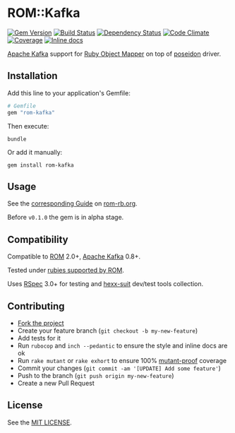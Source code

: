 ROM::Kafka
==========

[![Gem Version](https://img.shields.io/gem/v/rom-kafka.svg?style=flat)][gem]
[![Build Status](https://img.shields.io/travis/rom-rb/rom-kafka/master.svg?style=flat)][travis]
[![Dependency Status](https://img.shields.io/gemnasium/rom-rb/rom-kafka.svg?style=flat)][gemnasium]
[![Code Climate](https://img.shields.io/codeclimate/github/rom-rb/rom-kafka.svg?style=flat)][codeclimate]
[![Coverage](https://img.shields.io/coveralls/rom-rb/rom-kafka.svg?style=flat)][coveralls]
[![Inline docs](http://inch-ci.org/github/rom-rb/rom-kafka.svg)][inch]

[Apache Kafka][kafka] support for [Ruby Object Mapper][rom] on top of [poseidon][poseidon] driver.

Installation
------------

Add this line to your application's Gemfile:

```ruby
# Gemfile
gem "rom-kafka"
```

Then execute:

```
bundle
```

Or add it manually:

```
gem install rom-kafka
```

Usage
-----

See the [corresponding Guide][guide] on [rom-rb.org][rom].

Before `v0.1.0` the gem is in alpha stage.

Compatibility
-------------

Compatible to [ROM][rom] 2.0+, [Apache Kafka][kafka] 0.8+.

Tested under [rubies supported by ROM][rubies].

Uses [RSpec][rspec] 3.0+ for testing and [hexx-suit][hexx-suit] dev/test tools collection.

Contributing
------------

* [Fork the project][github]
* Create your feature branch (`git checkout -b my-new-feature`)
* Add tests for it
* Run `rubocop` and `inch --pedantic` to ensure the style and inline docs are ok
* Run `rake mutant` or `rake exhort` to ensure 100% [mutant-proof][mutant] coverage
* Commit your changes (`git commit -am '[UPDATE] Add some feature'`)
* Push to the branch (`git push origin my-new-feature`)
* Create a new Pull Request

License
-------

See the [MIT LICENSE][license].

[codeclimate]: https://codeclimate.com/github/rom-rb/rom-kafka
[coveralls]: https://coveralls.io/r/rom-rb/rom-kafka
[gem]: https://rubygems.org/gems/rom-kafka
[gemnasium]: https://gemnasium.com/rom-rb/rom-kafka
[github]: https://github.com/rom-rb/rom
[guide]: http://rom-rb.org/guides/adapters/kafka
[hexx-suit]: https://github.com/nepalez/hexx-suit
[inch]: https://inch-ci.org/github/rom-rb/rom-kafka
[kafka]: http://kafka.apache.org
[license]: LICENSE
[mutant]: https://github.com/mbj/mutant
[poseidon]: https://github.com/bpot/poseidon
[rom]: http://rom-rb.org
[rspec]: http://rspec.org
[rubies]: .travis.yml
[travis]: https://travis-ci.org/rom-rb/rom-kafka